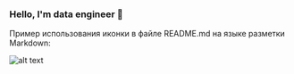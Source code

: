 ### Hello, I'm data engineer 👋

<!--
**alealandreev/alealandreev** is a ✨ _special_ ✨ repository because its `README.md` (this file) appears on your GitHub profile.

Here are some ideas to get you started:

- 🔭 I’m currently working on ...
- 🌱 I’m currently learning ...
- 👯 I’m looking to collaborate on ...
- 🤔 I’m looking for help with ...
- 💬 Ask me about ...
- 📫 How to reach me: ...
- 😄 Pronouns: ...
- ⚡ Fun fact: ...
-->

  Пример использования иконки в файле README.md на языке разметки Markdown:

![alt text](https://example.com/image.png "Иконка")
